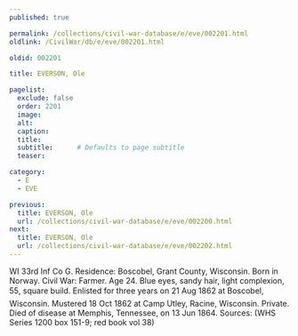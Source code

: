 ```yaml
---
published: true

permalink: /collections/civil-war-database/e/eve/002201.html
oldlink: /CivilWar/db/e/eve/002201.html

oldid: 002201

title: EVERSON, Ole

pagelist:
  exclude: false
  order: 2201
  image: 
  alt:
  caption:
  title:
  subtitle:      # Defaults to page subtitle
  teaser:

category: 
  - E 
  - EVE

previous:
  title: EVERSON, Ole
  url: /collections/civil-war-database/e/eve/002200.html  
next:
  title: EVERSON, Ole
  url: /collections/civil-war-database/e/eve/002202.html   
---
```

WI 33rd Inf Co G. Residence: Boscobel, Grant County, Wisconsin. Born in Norway. Civil War: Farmer. Age 24. Blue eyes, sandy hair, light complexion, 5&#146;5&#148;, square build. Enlisted for three years on 21 Aug 1862 at Boscobel, Wisconsin. Mustered 18 Oct 1862 at Camp Utley, Racine, Wisconsin. Private. Died of disease at Memphis, Tennessee, on 13 Jun 1864. Sources: (WHS Series 1200 box 151-9; red book vol 38)